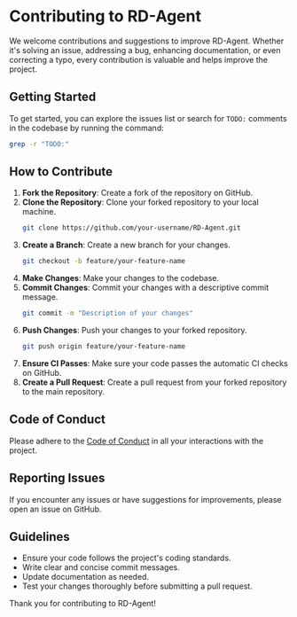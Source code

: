 # Contributing to RD-Agent

We welcome contributions and suggestions to improve RD-Agent. Whether it's solving an issue, addressing a bug, enhancing documentation, or even correcting a typo, every contribution is valuable and helps improve the project.

## Getting Started

To get started, you can explore the issues list or search for `TODO:` comments in the codebase by running the command:
```sh
grep -r "TODO:"
```

## How to Contribute

1. **Fork the Repository**: Create a fork of the repository on GitHub.
2. **Clone the Repository**: Clone your forked repository to your local machine.
   ```sh
   git clone https://github.com/your-username/RD-Agent.git
   ```
3. **Create a Branch**: Create a new branch for your changes.
   ```sh
   git checkout -b feature/your-feature-name
   ```
4. **Make Changes**: Make your changes to the codebase.
5. **Commit Changes**: Commit your changes with a descriptive commit message.
   ```sh
   git commit -m "Description of your changes"
   ```
6. **Push Changes**: Push your changes to your forked repository.
   ```sh
   git push origin feature/your-feature-name
   ```
7. **Ensure CI Passes**: Make sure your code passes the automatic CI checks on GitHub.
8. **Create a Pull Request**: Create a pull request from your forked repository to the main repository.

## Code of Conduct

Please adhere to the [Code of Conduct](CODE_OF_CONDUCT.md) in all your interactions with the project.

## Reporting Issues

If you encounter any issues or have suggestions for improvements, please open an issue on GitHub.

## Guidelines

- Ensure your code follows the project's coding standards.
- Write clear and concise commit messages.
- Update documentation as needed.
- Test your changes thoroughly before submitting a pull request.

Thank you for contributing to RD-Agent!
